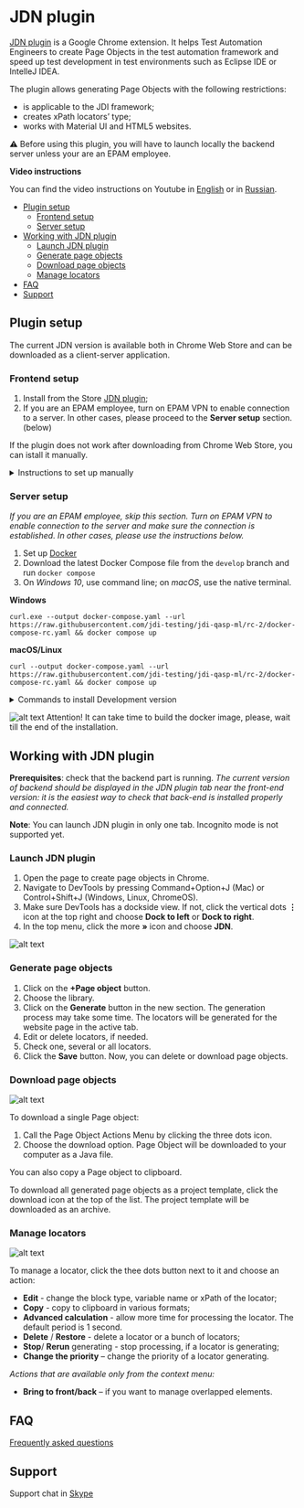 # JDN plugin

[JDN plugin](https://chrome.google.com/webstore/detail/jdn/dldagjdnndapekahhbpeemjifghccldg) is a Google Chrome extension. It helps Test Automation Engineers to create Page Objects in the test automation framework and speed up test development in test environments such as Eclipse IDE or IntelleJ IDEA.

The plugin allows generating Page Objects with the following restrictions:
-	is applicable to the JDI framework;
-	creates xPath locators’ type;
-	works with Material UI and HTML5 websites.

:warning: Before using this plugin, you will have to launch locally the backend server unless your are an EPAM employee.

**Video instructions**

You can find the video instructions on Youtube in [English](https://www.youtube.com/watch?v=b2o6R98icRU) or in [Russian](https://www.youtube.com/watch?v=FJWJjxmJUMw).

* [Plugin setup](#plugin-setup)
  * [Frontend setup](#frontend-setup)
  * [Server setup](#server-setup)
* [Working with JDN plugin](#working-with-jdn-plugin)
  * [Launch JDN plugin](#launch-jdn-plugin)
  * [Generate page objects](#generate-page-objects)
  * [Download page objects](#download-page-objects)
  * [Manage locators](#manage-locators)
* [FAQ](#faq)
* [Support](#support)

## Plugin setup
The current JDN version is available both in Chrome Web Store and can be downloaded as a client-server application.

### Frontend setup

1.	Install from the Store [JDN plugin](https://chrome.google.com/webstore/detail/jdn/dldagjdnndapekahhbpeemjifghccldg);
2.	If you are an EPAM employee, turn on EPAM VPN to enable connection to a server. In other cases, please proceed to the **Server setup** section. (below)

If the plugin does not work after downloading from Chrome Web Store, you can istall it manually.

<details>
  <summary>Instructions to set up manually</summary>
  
*It is recommended to use the version from [Chrome Web store](https://chrome.google.com/webstore/detail/jdn/dldagjdnndapekahhbpeemjifghccldg).*  
1. [Download](https://github.com/jdi-testing/jdn-ai/releases?q=release) the latest release of plugin.
   *  For the developers team only: [Download](https://github.com/jdi-testing/jdn-ai/releases) the latest build (you need a .zip file named like the needed JDN version).
2. Unpack the content to a local folder (the result folder name is `dist`).
3. Open Chrome Settings → choose option “More tools” → choose option Extensions → turn on the Developer mode → click “Load unpacked”.
4. Select the `dist` folder with the plugin on subfolders level.
5. Open Chrome developer tools via F12 (fn+f12) hotkey. The JDN tab is added as the last tab of Devtools.
</details>

### Server setup

*If you are an EPAM employee, skip this section. Turn on EPAM VPN to enable connection to the server and make sure the connection is established. In other cases, please use the instructions below.*  

1. Set up [Docker](https://www.docker.com/products/docker-desktop)  
2. Download the latest Docker Compose file from the `develop` branch and run `docker compose`  
3. On _Windows 10_, use command line; on _macOS_, use the native terminal.

**Windows**
```shell
curl.exe --output docker-compose.yaml --url https://raw.githubusercontent.com/jdi-testing/jdi-qasp-ml/rc-2/docker-compose-rc.yaml && docker compose up
```
**macOS/Linux**
```shell
curl --output docker-compose.yaml --url https://raw.githubusercontent.com/jdi-testing/jdi-qasp-ml/rc-2/docker-compose-rc.yaml && docker compose up
```

<details>
  <summary>Commands to install Development version</summary>
  
**Windows**

```shell
curl.exe --output docker-compose.yaml --url https://raw.githubusercontent.com/jdi-testing/jdi-qasp-ml/develop/docker-compose.yaml && docker compose up
```

**macOS/Linux**

```shell
curl --output docker-compose.yaml --url https://raw.githubusercontent.com/jdi-testing/jdi-qasp-ml/develop/docker-compose.yaml && docker compose up
```

</details>

![alt text](https://img.icons8.com/emoji/16/000000/warning-emoji.png) Attention! It can take time to build the docker image, please, wait till the end of the installation.

## Working with JDN plugin

**Prerequisites**: check that the backend part is running. *The current version of backend should be displayed in the JDN plugin tab near the front-end version: it is the easiest way to check that back-end is installed properly and connected.*

**Note**: You can launch JDN plugin in only one tab. Incognito mode is not supported yet.

### Launch JDN plugin

1. Open the page to create page objects in Chrome.
2. Navigate to DevTools by pressing Command+Option+J (Mac) or Control+Shift+J (Windows, Linux, ChromeOS).
3. Make sure DevTools has a dockside view. If not, click the vertical dots **⋮** icon at the top right and choose **Dock to left** or **Dock to right**.
4. In the top menu, click the more **»** icon and choose **JDN**.

![alt text](https://user-images.githubusercontent.com/53625116/192780907-6fdd41f4-cbbf-4335-b1fe-9db2da2f10af.png)


### Generate page objects
1. Click on the **+Page object** button.
2. Choose the library.
3. Click on the **Generate** button in the new section. 
The generation process may take some time. The locators will be generated for the website page in the active tab.
4. Edit or delete locators, if needed.
5. Check one, several or all locators.
6. Click the **Save** button. Now, you can delete or download page objects.

### Download page objects
![alt text](https://user-images.githubusercontent.com/53625116/192288508-5a9c5760-04eb-4048-82ff-5118b007f6dc.png)

To download a single Page object:
1. Call the Page Object Actions Menu by clicking the three dots icon.
2. Choose the download option. Page Object will be downloaded to your computer as a Java file.

You can also copy a Page object to clipboard.

To download all generated page objects as a project template, click the download icon at the top of the list. The project template will be downloaded as an archive.

### Manage locators
![alt text](https://user-images.githubusercontent.com/53625116/192290963-aab9c701-522e-4161-a7d2-68884dd389ed.png)

To manage a locator, click the thee dots button next to it and choose an action:

- **Edit** - change the block type, variable name or xPath of the locator;
- **Copy** - copy to clipboard in various formats;
- **Advanced calculation** - allow more time for processing the locator. The default period is 1 second.
- **Delete** / **Restore** - delete a locator or a bunch of locators;
- **Stop**/ **Rerun** generating - stop processing, if a locator is generating;
-	**Change the priority** – change the priority of a locator generating.

*Actions that are available only from the context menu:*
-	**Bring to front/back** – if you want to manage overlapped elements.

## FAQ
[Frequently asked questions](https://jdi-family.atlassian.net/l/cp/cV133esQ)
## Support
Support chat in [Skype](https://join.skype.com/clvyVvnZvWqc)

